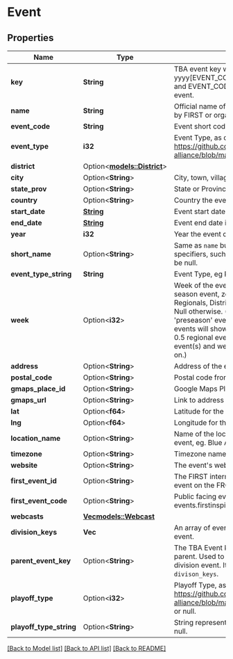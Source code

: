 # Event

## Properties

Name | Type | Description | Notes
------------ | ------------- | ------------- | -------------
**key** | **String** | TBA event key with the format yyyy[EVENT_CODE], where yyyy is the year, and EVENT_CODE is the event code of the event. | 
**name** | **String** | Official name of event on record either provided by FIRST or organizers of offseason event. | 
**event_code** | **String** | Event short code, as provided by FIRST. | 
**event_type** | **i32** | Event Type, as defined here: https://github.com/the-blue-alliance/the-blue-alliance/blob/master/consts/event_type.py#L2 | 
**district** | Option<[**models::District**](District.md)> |  | 
**city** | Option<**String**> | City, town, village, etc. the event is located in. | 
**state_prov** | Option<**String**> | State or Province the event is located in. | 
**country** | Option<**String**> | Country the event is located in. | 
**start_date** | [**String**](string.md) | Event start date in `yyyy-mm-dd` format. | 
**end_date** | [**String**](string.md) | Event end date in `yyyy-mm-dd` format. | 
**year** | **i32** | Year the event data is for. | 
**short_name** | Option<**String**> | Same as `name` but doesn't include event specifiers, such as 'Regional' or 'District'. May be null. | 
**event_type_string** | **String** | Event Type, eg Regional, District, or Offseason. | 
**week** | Option<**i32**> | Week of the event relative to the first official season event, zero-indexed. Only valid for Regionals, Districts, and District Championships. Null otherwise. (Eg. A season with a week 0 'preseason' event does not count, and week 1 events will show 0 here. Seasons with a week 0.5 regional event will show week 0 for those event(s) and week 1 for week 1 events and so on.) | 
**address** | Option<**String**> | Address of the event's venue, if available. | 
**postal_code** | Option<**String**> | Postal code from the event address. | 
**gmaps_place_id** | Option<**String**> | Google Maps Place ID for the event address. | 
**gmaps_url** | Option<**String**> | Link to address location on Google Maps. | 
**lat** | Option<**f64**> | Latitude for the event address. | 
**lng** | Option<**f64**> | Longitude for the event address. | 
**location_name** | Option<**String**> | Name of the location at the address for the event, eg. Blue Alliance High School. | 
**timezone** | Option<**String**> | Timezone name. | 
**website** | Option<**String**> | The event's website, if any. | 
**first_event_id** | Option<**String**> | The FIRST internal Event ID, used to link to the event on the FRC webpage. | 
**first_event_code** | Option<**String**> | Public facing event code used by FIRST (on frc-events.firstinspires.org, for example) | 
**webcasts** | [**Vec<models::Webcast>**](Webcast.md) |  | 
**division_keys** | **Vec<String>** | An array of event keys for the divisions at this event. | 
**parent_event_key** | Option<**String**> | The TBA Event key that represents the event's parent. Used to link back to the event from a division event. It is also the inverse relation of `divison_keys`. | 
**playoff_type** | Option<**i32**> | Playoff Type, as defined here: https://github.com/the-blue-alliance/the-blue-alliance/blob/master/consts/playoff_type.py#L4, or null. | 
**playoff_type_string** | Option<**String**> | String representation of the `playoff_type`, or null. | 

[[Back to Model list]](../README.md#documentation-for-models) [[Back to API list]](../README.md#documentation-for-api-endpoints) [[Back to README]](../README.md)



